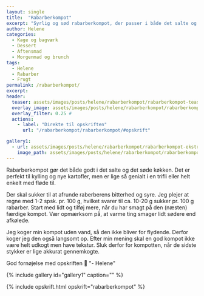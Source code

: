 ```yaml
---
layout: single
title:  "Rabarberkompot"
excerpt: "Syrlig og sød rabarberkompot, der passer i både det salte og det søde køkken"
author: Helene
categories:  
  - Kage og bagværk
  - Dessert
  - Aftensmad
  - Morgenmad og brunch  
tags: 
  - Helene
  - Rabarber
  - Frugt
permalink: /rabarberkompot/
excerpt: 
header:
  teaser: assets/images/posts/helene/rabarberkompot/rabarberkompot-teaser.jpeg
  overlay_image: assets/images/posts/helene/rabarberkompot/rabarberkompot-header.jpeg
  overlay_filter: 0.25 # 
  actions:
    - label: "Direkte til opskriften"
      url: "/rabarberkompot/rabarberkompot/#opskrift"

gallery1:
  - url: assets/images/posts/helene/rabarberkompot/rabarberkompot-ekstra.jpeg
    image_path: assets/images/posts/helene/rabarberkompot/rabarberkompot-ekstra.jpeg
---
```

Rabarberkompot gør det både godt i det salte og det søde køkken. Det er perfekt til kylling og nye kartofler, men er lige så genialt i en trifli eller helt enkelt med fløde til.

Der skal sukker til at afrunde raberberens bitterhed og syre. Jeg plejer at regne med 1-2 spsk. pr. 100 g, hvilket svarer til ca. 10-20 g sukker pr. 100 g rabarber. Start med lidt og tilføj mere, når du har smagt på den (næsten) færdige kompot. Vær opmærksom på, at varme ting smager lidt sødere end afkølede.

Jeg koger min kompot uden vand, så den ikke bliver for flydende. Derfor koger jeg den også langsomt op. Efter min mening skal en god kompot ikke være helt udkogt men have tekstur. Sluk derfor for kompotten, når de sidste stykker er lige akkurat gennemkogte. 

God fornøjelse med opskriften :blossom:
"- Helene"

{% include gallery id="gallery1"  caption="" %}

{% include opskrift.html opskrift="rabarberkompot" %}